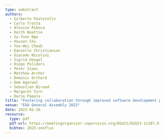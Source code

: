 ```yaml
---
type: eabstract
authors:
  - Gilberto Pastorello
  - Carlo Trotta
  - Alessio Ribeca
  - Keith Beattie
  - Sy-Toan Ngo
  - Housen Chu
  - You-Wei Cheah
  - Danielle Christianson
  - Giacomo Nicolini
  - Sigrid Dengel
  - Diego Polidori
  - Peter Isaac
  - Matthew Archer
  - Dominic Orchard
  - Deb Agarwal
  - Sebastien Biraud
  - Margaret Torn
  - Dario Papale
title: "Fostering collaboration through improved software development practices for the ONEFlux eddy covariance data processing pipeline"
venue: "EGU General Assembly 2023"
date: 2023-02-26
resource:
  type: pdf
  pdf-url: https://meetingorganizer.copernicus.org/EGU23/EGU23-11187.html?pdf
  bibtex: 2023-oneflux
---
```

